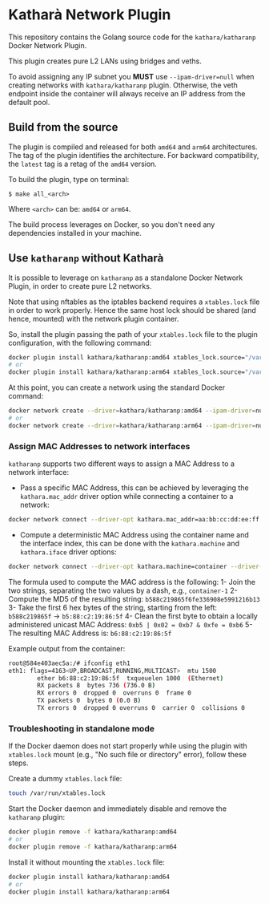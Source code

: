 # Katharà Network Plugin

This repository contains the Golang source code for the `kathara/katharanp` Docker Network Plugin.

This plugin creates pure L2 LANs using bridges and veths. 

To avoid assigning any IP subnet you **MUST** use `--ipam-driver=null` when creating networks with `kathara/katharanp` plugin. Otherwise, the veth endpoint inside the container will always receive an IP address from the default pool.

## Build from the source

The plugin is compiled and released for both `amd64` and `arm64` architectures. The tag of the plugin identifies the architecture. For backward compatibility, the `latest` tag is a retag of the `amd64` version.

To build the plugin, type on terminal:
```
$ make all_<arch>
```

Where `<arch>` can be: `amd64` or `arm64`.

The build process leverages on Docker, so you don't need any dependencies installed in your machine.

## Use `katharanp` without Katharà

It is possible to leverage on `katharanp` as a standalone Docker Network Plugin, in order to create pure L2 networks.

Note that using nftables as the iptables backend requires a `xtables.lock` file in order to work properly. Hence the same host lock should be shared (and hence, mounted) with the network plugin container. 

So, install the plugin passing the path of your `xtables.lock` file to the plugin configuration, with the following command:
```bash
docker plugin install kathara/katharanp:amd64 xtables_lock.source="/var/run/xtables.lock"
# or
docker plugin install kathara/katharanp:arm64 xtables_lock.source="/var/run/xtables.lock"
```

At this point, you can create a network using the standard Docker command:
```bash
docker network create --driver=kathara/katharanp:amd64 --ipam-driver=null l2net
# or
docker network create --driver=kathara/katharanp:arm64 --ipam-driver=null l2net
```

### Assign MAC Addresses to network interfaces

`katharanp` supports two different ways to assign a MAC Address to a network interface:
- Pass a specific MAC Address, this can be achieved by leveraging the `kathara.mac_addr` driver option while connecting a container to a network:
```bash
docker network connect --driver-opt kathara.mac_addr=aa:bb:cc:dd:ee:ff l2net container
```
- Compute a deterministic MAC Address using the container name and the interface index, this can be done with the `kathara.machine` and `kathara.iface` driver options:
```bash
docker network connect --driver-opt kathara.machine=container --driver-opt kathara.iface=1 l2net container
```

The formula used to compute the MAC address is the following:
1- Join the two strings, separating the two values by a dash, e.g., `container-1`
2- Compute the MD5 of the resulting string: `b588c219865f6fe336908e5991216b13`
3- Take the first 6 hex bytes of the string, starting from the left: `b588c219865f` -> `b5:88:c2:19:86:5f`
4- Clean the first byte to obtain a locally administered unicast MAC Address: `0xb5 | 0x02 = 0xb7 & 0xfe = 0xb6`
5- The resulting MAC Address is: `b6:88:c2:19:86:5f`

Example output from the container:
```bash
root@584e403aec5a:/# ifconfig eth1
eth1: flags=4163<UP,BROADCAST,RUNNING,MULTICAST>  mtu 1500
        ether b6:88:c2:19:86:5f  txqueuelen 1000  (Ethernet)
        RX packets 8  bytes 736 (736.0 B)
        RX errors 0  dropped 0  overruns 0  frame 0
        TX packets 0  bytes 0 (0.0 B)
        TX errors 0  dropped 0 overruns 0  carrier 0  collisions 0
```

### Troubleshooting in standalone mode
If the Docker daemon does not start properly while using the plugin with `xtables.lock` mount (e.g., "No such file or directory" error), follow these steps.

Create a dummy `xtables.lock` file: 
```bash
touch /var/run/xtables.lock
```

Start the Docker daemon and immediately disable and remove the `katharanp` plugin:
```bash
docker plugin remove -f kathara/katharanp:amd64
# or
docker plugin remove -f kathara/katharanp:arm64
```

Install it without mounting the `xtables.lock` file:
```bash
docker plugin install kathara/katharanp:amd64
# or
docker plugin install kathara/katharanp:arm64
```
